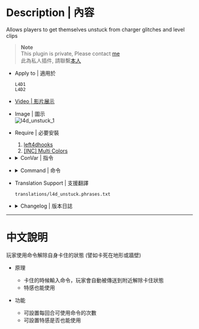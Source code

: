 # Description | 內容
Allows players to get themselves unstuck from charger glitches and level clips

> __Note__ <br/>
This plugin is private, Please contact [me](https://github.com/fbef0102/Game-Private_Plugin#私人插件列表-private-plugins-list)<br/>
此為私人插件, 請聯繫[本人](https://github.com/fbef0102/Game-Private_Plugin#私人插件列表-private-plugins-list)

* Apply to | 適用於
	```
	L4D1
	L4D2
	```

* [Video | 影片展示](https://youtu.be/bNnXzVkRd1s)

* Image | 圖示
	<br/>![l4d_unstuck_1](image/l4d_unstuck_1.jpg)

* Require | 必要安裝
	1. [left4dhooks](https://forums.alliedmods.net/showthread.php?t=321696)
    2. [[INC] Multi Colors](https://github.com/fbef0102/L4D1_2-Plugins/releases/tag/Multi-Colors)

* <details><summary>ConVar | 指令</summary>

	* cfg/sourcemod/l4d_unstuck.cfg
		```php
		// If 1, Announces each round start that the !stuck command is available.
		l4d_unstuck_announce "1"

		// If 1, Infected player can use !stuck command too.
		l4d_unstuck_infected_enable "1"

		// Amount of times the client can use !stuck per round
		l4d_unstuck_teleports "10"
		```
</details>

* <details><summary>Command | 命令</summary>

	* **Unstuck yourself**
		```php
		sm_stuck
		```

	* **Admin helps player unstick (Adm required: ADMFLAG_GENERIC)**
		```php
		sm_unstick <name>
		```
</details>

* Translation Support | 支援翻譯
	```
	translations/l4d_unstuck.phrases.txt
	```

* <details><summary>Changelog | 版本日誌</summary>

	```php
	//CUatTHEFINISH @ 2009
	//Harry @ 2022-2023
	```
	* v1.6 (2023-4-1)
        * Replace Gamedata with left4dhooks

	* v1.5 (2023-3-8)
		* Translation Support
		* Infected can use too

	* v1.4
		* Remake code
		* More Cvars
		* Support L4D1

	* v1.0.6
		* [By CUatTHEFINISH](https://forums.alliedmods.net/showthread.php?t=110041)
</details>

- - - -
# 中文說明
玩家使用命令解除自身卡住的狀態 (譬如卡死在地形或牆壁)

* 原理
	* 卡住的時候輸入命令，玩家會自動被傳送到附近解除卡住狀態
	* 特感也能使用

* 功能
	* 可設置每回合可使用命令的次數
	* 可設置特感是否也能使用